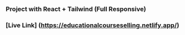 ### Project with React + Tailwind (Full Responsive)
### [Live Link] (https://educationalcourseselling.netlify.app/)
